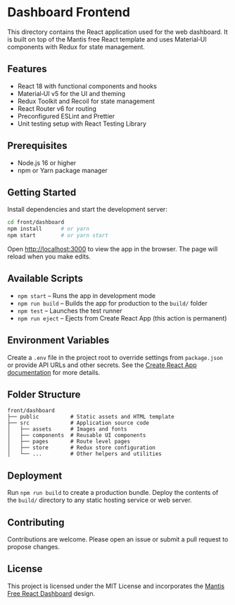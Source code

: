 # Dashboard Frontend

This directory contains the React application used for the web dashboard. It is built on top of the Mantis free React template and uses Material‑UI components with Redux for state management.

## Features

- React 18 with functional components and hooks
- Material‑UI v5 for the UI and theming
- Redux Toolkit and Recoil for state management
- React Router v6 for routing
- Preconfigured ESLint and Prettier
- Unit testing setup with React Testing Library

## Prerequisites

- Node.js 16 or higher
- npm or Yarn package manager

## Getting Started

Install dependencies and start the development server:

```bash
cd front/dashboard
npm install      # or yarn
npm start        # or yarn start
```

Open <http://localhost:3000> to view the app in the browser. The page will reload when you make edits.

## Available Scripts

- `npm start` – Runs the app in development mode
- `npm run build` – Builds the app for production to the `build/` folder
- `npm test` – Launches the test runner
- `npm run eject` – Ejects from Create React App (this action is permanent)

## Environment Variables

Create a `.env` file in the project root to override settings from `package.json` or provide API URLs and other secrets. See the [Create React App documentation](https://create-react-app.dev/docs/adding-custom-environment-variables/) for more details.

## Folder Structure

```
front/dashboard
├── public          # Static assets and HTML template
├── src             # Application source code
│   ├── assets      # Images and fonts
│   ├── components  # Reusable UI components
│   ├── pages       # Route level pages
│   ├── store       # Redux store configuration
│   └── ...         # Other helpers and utilities
```

## Deployment

Run `npm run build` to create a production bundle. Deploy the contents of the `build/` directory to any static hosting service or web server.

## Contributing

Contributions are welcome. Please open an issue or submit a pull request to propose changes.

## License

This project is licensed under the MIT License and incorporates the [Mantis Free React Dashboard](https://github.com/codedthemes/mantis-free-react-admin-template) design.

